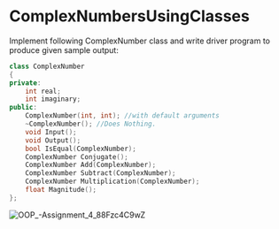 # ComplexNumbersUsingClasses

Implement following ComplexNumber class and write driver program to produce given sample output:

```CPP
class ComplexNumber
{
private:
	int real;
	int imaginary;
public:	
	ComplexNumber(int, int); //with default arguments
	~ComplexNumber(); //Does Nothing.
	void Input();
	void Output();
	bool IsEqual(ComplexNumber);
	ComplexNumber Conjugate();
	ComplexNumber Add(ComplexNumber);
	ComplexNumber Subtract(ComplexNumber);
	ComplexNumber Multiplication(ComplexNumber);
	float Magnitude();
};
```
![OOP_-Assignment_4_88Fzc4C9wZ](https://user-images.githubusercontent.com/79744080/116788753-e3f92500-aac4-11eb-8e64-97b653269073.png)
